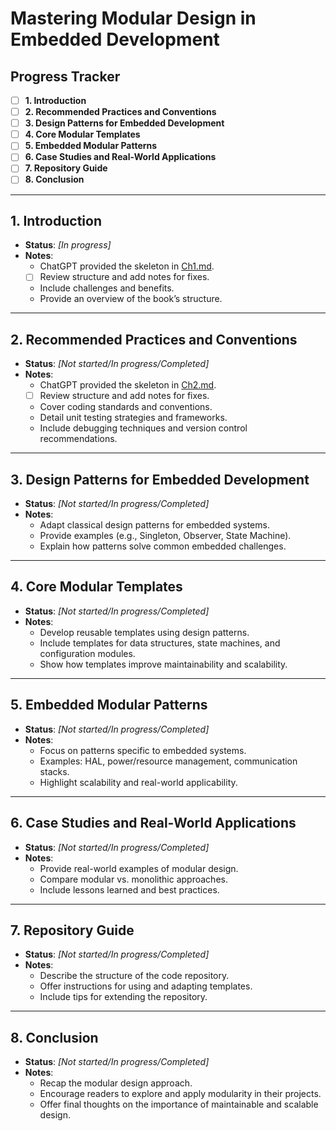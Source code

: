 # Mastering Modular Design in Embedded Development

## Progress Tracker

- [ ] **1. Introduction**
- [ ] **2. Recommended Practices and Conventions**
- [ ] **3. Design Patterns for Embedded Development**
- [ ] **4. Core Modular Templates**
- [ ] **5. Embedded Modular Patterns**
- [ ] **6. Case Studies and Real-World Applications**
- [ ] **7. Repository Guide**
- [ ] **8. Conclusion**

---

## 1. Introduction

- **Status**: _[In progress]_  
- **Notes**:  
  - ChatGPT provided the skeleton in [Ch1.md](ch1.md).
  - [ ] Review structure and add notes for fixes.  
  - Include challenges and benefits.  
  - Provide an overview of the book’s structure.  

---

## 2. Recommended Practices and Conventions

- **Status**: _[Not started/In progress/Completed]_  
- **Notes**:  
  - ChatGPT provided the skeleton in [Ch2.md](ch2.md).
  - [ ] Review structure and add notes for fixes.
  - Cover coding standards and conventions.  
  - Detail unit testing strategies and frameworks.  
  - Include debugging techniques and version control recommendations.  

---

## 3. Design Patterns for Embedded Development

- **Status**: _[Not started/In progress/Completed]_  
- **Notes**:  
  - Adapt classical design patterns for embedded systems.  
  - Provide examples (e.g., Singleton, Observer, State Machine).  
  - Explain how patterns solve common embedded challenges.  

---

## 4. Core Modular Templates

- **Status**: _[Not started/In progress/Completed]_  
- **Notes**:  
  - Develop reusable templates using design patterns.  
  - Include templates for data structures, state machines, and configuration modules.  
  - Show how templates improve maintainability and scalability.  

---

## 5. Embedded Modular Patterns

- **Status**: _[Not started/In progress/Completed]_  
- **Notes**:  
  - Focus on patterns specific to embedded systems.  
  - Examples: HAL, power/resource management, communication stacks.  
  - Highlight scalability and real-world applicability.  

---

## 6. Case Studies and Real-World Applications

- **Status**: _[Not started/In progress/Completed]_  
- **Notes**:  
  - Provide real-world examples of modular design.  
  - Compare modular vs. monolithic approaches.  
  - Include lessons learned and best practices.  

---

## 7. Repository Guide

- **Status**: _[Not started/In progress/Completed]_  
- **Notes**:  
  - Describe the structure of the code repository.  
  - Offer instructions for using and adapting templates.  
  - Include tips for extending the repository.  

---

## 8. Conclusion

- **Status**: _[Not started/In progress/Completed]_  
- **Notes**:  
  - Recap the modular design approach.  
  - Encourage readers to explore and apply modularity in their projects.  
  - Offer final thoughts on the importance of maintainable and scalable design.  
